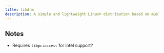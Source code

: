 ```yaml
---
title: libdrm
description: A simple and lightweight Linux® distribution based on musl libc and toybox
---
```


## Notes
- Requires `libpciaccess` for intel support?
